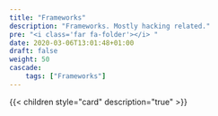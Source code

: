 ```yaml
---
title: "Frameworks"
description: "Frameworks. Mostly hacking related."
pre: "<i class='far fa-folder'></i> "
date: 2020-03-06T13:01:48+01:00
draft: false
weight: 50
cascade:
    tags: ["Frameworks"]
---
```


{{< children style="card" description="true"  >}}
